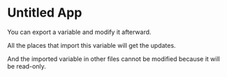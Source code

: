 # Untitled App

You can export a variable and modify it afterward.

All the places that import this variable will get the updates.

And the imported variable in other files cannot be modified because it will be read-only.
